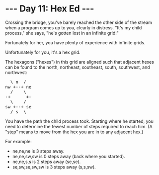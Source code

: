 # --- Day 11: Hex Ed ---

Crossing the bridge, you've barely reached the other side of the stream when a program comes up to you, clearly in distress. "It's my child process," she says, "he's gotten lost in an infinite grid!"

Fortunately for her, you have plenty of experience with infinite grids.

Unfortunately for you, it's a hex grid.

The hexagons ("hexes") in this grid are aligned such that adjacent hexes can be found to the north, northeast, southeast, south, southwest, and northwest:

<pre>
  \ n  /
nw +--+ ne
  /    \
-+      +-
  \    /
sw +--+ se
  / s  \
</pre>

You have the path the child process took. Starting where he started, you need to determine the fewest number of steps required to reach him. (A "step" means to move from the hex you are in to any adjacent hex.)

For example:

- ne,ne,ne is 3 steps away.
- ne,ne,sw,sw is 0 steps away (back where you started).
- ne,ne,s,s is 2 steps away (se,se).
- se,sw,se,sw,sw is 3 steps away (s,s,sw).
